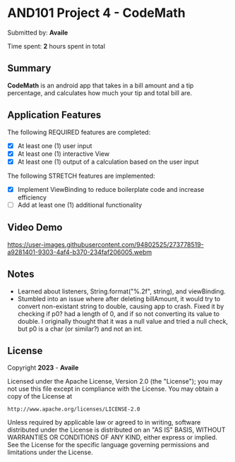 # AND101 Project 4 - CodeMath

Submitted by: **Availe**

Time spent: **2** hours spent in total

## Summary

**CodeMath** is an android app that takes in a bill amount and a tip percentage, and calculates how much your tip and total bill are.

## Application Features

The following REQUIRED features are completed:

- [X] At least one (1) user input
- [X] At least one (1) interactive View
- [X] At least one (1) output of a calculation based on the user input

The following STRETCH features are implemented:

- [X] Implement ViewBinding to reduce boilerplate code and increase efficiency
- [ ] Add at least one (1) additional functionality

## Video Demo

https://user-images.githubusercontent.com/94802525/273778519-a9281401-9303-4af4-b370-234faf206005.webm

## Notes
- Learned about listeners, String.format("%.2f", string), and viewBinding.
- Stumbled into an issue where after deleting billAmount, it would try to convert non-existant string to double, causing app to crash. Fixed it by checking if p0? had a length of 0, and if so not converting its value to double. I originally thought that it was a null value and tried a null check, but p0 is a char (or similar?) and not an int.

## License

Copyright **2023** - **Availe**

Licensed under the Apache License, Version 2.0 (the "License");
you may not use this file except in compliance with the License.
You may obtain a copy of the License at

    http://www.apache.org/licenses/LICENSE-2.0

Unless required by applicable law or agreed to in writing, software
distributed under the License is distributed on an "AS IS" BASIS,
WITHOUT WARRANTIES OR CONDITIONS OF ANY KIND, either express or implied.
See the License for the specific language governing permissions and
limitations under the License.
